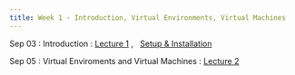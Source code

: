 ```yaml
---
title: Week 1 - Introduction, Virtual Environments, Virtual Machines
---
```


Sep 03
: Introduction
  : [Lecture 1](../assets/lectures/lecture1/L01_introduction.pdf) ,  &nbsp;  [Setup & Installation](https://docs.google.com/document/d/1ixys_vzy5msA1oqRc3-YDKxt-nhSSSv3at1z0qQk8-I/edit?usp=drive_link)

Sep 05
: Virtual Enviroments and Virtual Machines
  : [Lecture 2](../assets/lectures/lecture2/under-construction-gif-17.gif) 


